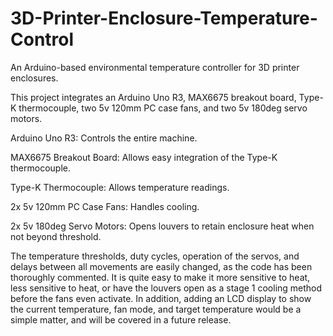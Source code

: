 # 3D-Printer-Enclosure-Temperature-Control
An Arduino-based environmental temperature controller for 3D printer enclosures.

This project integrates an Arduino Uno R3, MAX6675 breakout board, Type-K thermocouple, two 5v 120mm PC case fans, and two 5v 180deg servo motors.

Arduino Uno R3: Controls the entire machine.

MAX6675 Breakout Board: Allows easy integration of the Type-K thermocouple.

Type-K Thermocouple: Allows temperature readings.

2x 5v 120mm PC Case Fans: Handles cooling.

2x 5v 180deg Servo Motors: Opens louvers to retain enclosure heat when not beyond threshold.

The temperature thresholds, duty cycles, operation of the servos, and delays between all movements are easily changed, as the code has been thoroughly commented. It is quite easy to make it more sensitive to heat, less sensitive to heat, or have the louvers open as a stage 1 cooling method before the fans even activate. In addition, adding an LCD display to show the current temperature, fan mode, and target temperature would be a simple matter, and will be covered in a future release.
